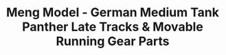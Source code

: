---
layout: product
title: "Meng Model - German Medium Tank Panther Late Tracks & Movable Running Gear Parts"
price: "3600" 
desc: "N/A"
img_path: "/assets/img/MM-SPS-049.jpg"
brand: "N/A"
available: false
special_offer: false
new: false
soon: false
cat: "010000"
subcat: "011000"
subsubcat: "0N/A"
sifra: "MM-SPS-049"
popular: true
---